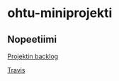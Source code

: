 # ohtu-miniprojekti
## Nopeetiimi

[Projektin backlog](https://docs.google.com/spreadsheets/d/1EB2T7uyCparEjprCJ88-f2S6ZnvXSeOPrIzwH-eVUJ4/edit#gid=1)

[Travis](https://travis-ci.org/MJL7068/ohtu-miniprojekti)

